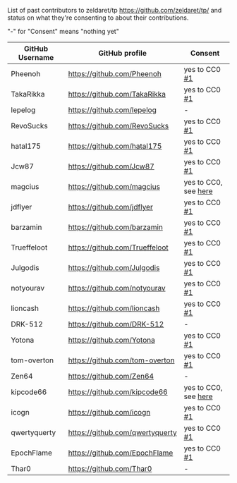 List of past contributors to zeldaret/tp https://github.com/zeldaret/tp/ and status on what they're consenting to about their contributions.

"-" for "Consent" means "nothing yet"

GitHub Username | GitHub profile | Consent
-|-|-
Pheenoh | https://github.com/Pheenoh | yes to CC0 [#1](https://github.com/Pheenoh/tp-licensing/issues/1)
TakaRikka | https://github.com/TakaRikka | yes to CC0 [#1](https://github.com/Pheenoh/tp-licensing/issues/1)
lepelog | https://github.com/lepelog | -
RevoSucks | https://github.com/RevoSucks | yes to CC0 [#1](https://github.com/Pheenoh/tp-licensing/issues/1)
hatal175 | https://github.com/hatal175 | yes to CC0 [#1](https://github.com/Pheenoh/tp-licensing/issues/1)
Jcw87 | https://github.com/Jcw87 | yes to CC0 [#1](https://github.com/Pheenoh/tp-licensing/issues/1)
magcius | https://github.com/magcius | yes to CC0, see [here](./public/jasper.png)
jdflyer | https://github.com/jdflyer | yes to CC0 [#1](https://github.com/Pheenoh/tp-licensing/issues/1)
barzamin | https://github.com/barzamin | yes to CC0 [#1](https://github.com/Pheenoh/tp-licensing/issues/1)
Trueffeloot | https://github.com/Trueffeloot | yes to CC0 [#1](https://github.com/Pheenoh/tp-licensing/issues/1)
Julgodis | https://github.com/Julgodis | yes to CC0 [#1](https://github.com/Pheenoh/tp-licensing/issues/1)
notyourav | https://github.com/notyourav | yes to CC0 [#1](https://github.com/Pheenoh/tp-licensing/issues/1)
lioncash | https://github.com/lioncash | yes to CC0 [#1](https://github.com/Pheenoh/tp-licensing/issues/1)
DRK-512 | https://github.com/DRK-512 | -
Yotona | https://github.com/Yotona | yes to CC0 [#1](https://github.com/Pheenoh/tp-licensing/issues/1)
tom-overton | https://github.com/tom-overton | yes to CC0 [#1](https://github.com/Pheenoh/tp-licensing/issues/1)
Zen64 | https://github.com/Zen64 | -
kipcode66 | https://github.com/kipcode66 | yes to CC0, see [here](./public/kipcode66.png)
icogn | https://github.com/icogn | yes to CC0 [#1](https://github.com/Pheenoh/tp-licensing/issues/1)
qwertyquerty | https://github.com/qwertyquerty | yes to CC0 [#1](https://github.com/Pheenoh/tp-licensing/issues/1)
EpochFlame | https://github.com/EpochFlame | yes to CC0 [#1](https://github.com/Pheenoh/tp-licensing/issues/1)
Thar0 | https://github.com/Thar0 | -
